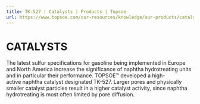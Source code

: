 ```yaml
---
title: TK-527 | Catalysts | Products | Topsoe
url: https://www.topsoe.com/our-resources/knowledge/our-products/catalysts/tk-527#main-content
---
```


# CATALYSTS

The latest sulfur specifications for gasoline being implemented in Europe and North America increase the significance of naphtha hydrotreating units and in particular their performance. TOPSOE™ developed a high-active naphtha catalyst designated TK-527. Larger pores and physically smaller catalyst particles result in a higher catalyst activity, since naphtha hydrotreating is most often limited by pore diffusion.